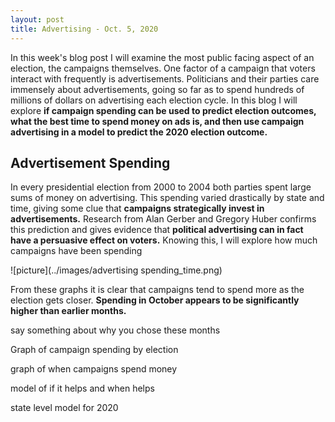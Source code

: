 ```yaml
---
layout: post
title: Advertising - Oct. 5, 2020
---
```


In this week's blog post I will examine the most public facing aspect of an election, the campaigns themselves. One factor of a campaign that voters interact with frequently is advertisements. Politicians and their parties care immensely about advertisements, going so far as to spend hundreds of millions of dollars on advertising each election cycle. In this blog I will explore **if campaign spending can be used to predict election outcomes, what the best time to spend money on ads is, and then use campaign advertising in a model to predict the 2020 election outcome.** 

## Advertisement Spending

In every presidential election from 2000 to 2004 both parties spent large sums of money on advertising. This spending varied drastically by state and time, giving some clue that **campaigns strategically invest in advertisements.** Research from Alan Gerber and Gregory Huber confirms this prediction and gives evidence that **political advertising can in fact have a persuasive effect on voters.** Knowing this, I will explore how much campaigns have been spending 

![picture](../images/advertising spending_time.png)

From these graphs it is clear that campaigns tend to spend more as the election gets closer. **Spending in October appears to be significantly higher than earlier months.** 

say something about why you chose these months

Graph of campaign spending by election 

graph of when campaigns spend money

model of if it helps and when helps

state level model for 2020